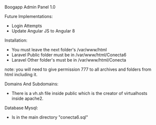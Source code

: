 Boogapp Admin Panel 1.0

Future Implementations:

- Login Attempts
- Update Angular JS to Angular 8

Installation:

- You must leave the next folder's /var/www/html
- Laravel Public folder must be in /var/www/html/Conecta6 
- Laravel Other folder's must be in /var/www/html/Conecta

note: you will need to give permission 777 to all archives and folders from html including it.

Domains And Subdomains:

- There is a vh.sh file inside public which is the creator of virtualhosts inside apache2.

Database Mysql:

- Is in the main directory "conecta6.sql"
